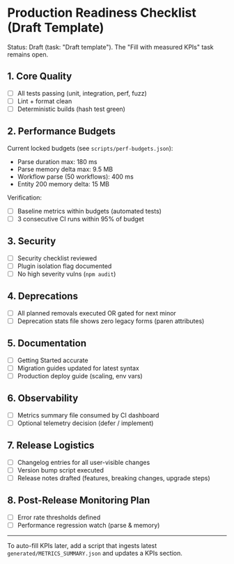 # Production Readiness Checklist (Draft Template)

Status: Draft (task: "Draft template"). The "Fill with measured KPIs" task remains open.

## 1. Core Quality
- [ ] All tests passing (unit, integration, perf, fuzz)
- [ ] Lint + format clean
- [ ] Deterministic builds (hash test green)

## 2. Performance Budgets
Current locked budgets (see `scripts/perf-budgets.json`):
- Parse duration max: 180 ms
- Parse memory delta max: 9.5 MB
- Workflow parse (50 workflows): 400 ms
- Entity 200 memory delta: 15 MB

Verification:
- [ ] Baseline metrics within budgets (automated tests)
- [ ] 3 consecutive CI runs within 95% of budget

## 3. Security
- [ ] Security checklist reviewed
- [ ] Plugin isolation flag documented
- [ ] No high severity vulns (`npm audit`)

## 4. Deprecations
- [ ] All planned removals executed OR gated for next minor
- [ ] Deprecation stats file shows zero legacy forms (paren attributes)

## 5. Documentation
- [ ] Getting Started accurate
- [ ] Migration guides updated for latest syntax
- [ ] Production deploy guide (scaling, env vars)

## 6. Observability
- [ ] Metrics summary file consumed by CI dashboard
- [ ] Optional telemetry decision (defer / implement)

## 7. Release Logistics
- [ ] Changelog entries for all user-visible changes
- [ ] Version bump script executed
- [ ] Release notes drafted (features, breaking changes, upgrade steps)

## 8. Post-Release Monitoring Plan
- [ ] Error rate thresholds defined
- [ ] Performance regression watch (parse & memory)

---
To auto-fill KPIs later, add a script that ingests latest `generated/METRICS_SUMMARY.json` and updates a KPIs section.


<!-- KPIS_START -->
<!-- KPIS_END -->
